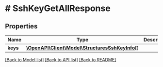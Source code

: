 # # SshKeyGetAllResponse

## Properties

Name | Type | Description | Notes
------------ | ------------- | ------------- | -------------
**keys** | [**\OpenAPI\Client\Model\StructuresSshKeyInfo[]**](StructuresSshKeyInfo.md) |  | [optional]

[[Back to Model list]](../../README.md#models) [[Back to API list]](../../README.md#endpoints) [[Back to README]](../../README.md)
